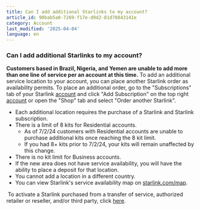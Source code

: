 ```yaml
---
title: Can I add additional Starlinks to my account?
article_id: 90bab5a0-7269-f17e-d9d2-81d70843141e
category: Account
last_modified: '2025-04-04'
language: en
---
```


### Can I add additional Starlinks to my account?
**Customers based in Brazil, Nigeria, and Yemen are unable to add more than one line of service per an account at this time.**
​ 
To add an additional service location to your account, you can place another Starlink order as availability permits. To place an additional order, go to the "Subscriptions" tab of your Starlink [account](https://www.starlink.com/support/article/<https:/www.starlink.com/account/home>) and click "Add Subscription" on the top right [account](https://www.starlink.com/support/article/<https:/www.starlink.com/account/home>) or open the "Shop" tab and select "Order another Starlink". 
  * Each additional location requires the purchase of a Starlink and Starlink subscription.
  * There is a limit of 8 kits for Residential accounts.
    * As of 7/2/24 customers with Residential accounts are unable to purchase additional kits once reaching the 8 kit limit.
    * If you had 8+ kits prior to 7/2/24, your kits will remain unaffected by this change.
  * There is no kit limit for Business accounts.
  * If the new area does not have service availability, you will have the ability to place a deposit for that location.
  * You cannot add a location in a different country.
  * You can view Starlink's service availability map on [starlink.com/map](https://www.starlink.com/support/article/<https:/www.starlink.com/map>).


​ 
To activate a Starlink purchased from a transfer of service, authorized retailer or reseller, and/or third party, click [here](https://www.starlink.com/support/article/<https:/support.starlink.com/?topic=9c053dcc-c9ba-f64b-c413-af6afc3d6e13>). 
